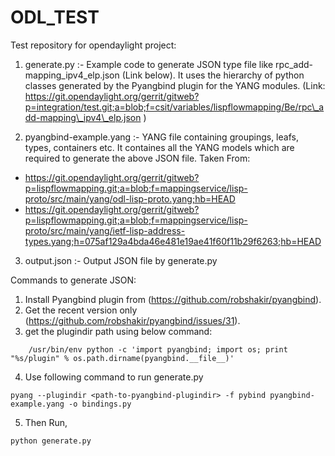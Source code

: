 # ODL\_TEST
Test repository for opendaylight project:

1. generate.py :- Example code to generate JSON type file like  rpc\_add-mapping\_ipv4\_elp.json (Link below). It uses the hierarchy of python classes generated by the Pyangbind plugin for the YANG modules.
(Link: https://git.opendaylight.org/gerrit/gitweb?p=integration/test.git;a=blob;f=csit/variables/lispflowmapping/Be/rpc\_add-mapping\_ipv4\_elp.json )

2. pyangbind-example.yang :- YANG file containing groupings, leafs, types, containers etc. It containes all the YANG models which are required to generate the above JSON file. Taken From:
 - https://git.opendaylight.org/gerrit/gitweb?p=lispflowmapping.git;a=blob;f=mappingservice/lisp-proto/src/main/yang/odl-lisp-proto.yang;hb=HEAD
 - https://git.opendaylight.org/gerrit/gitweb?p=lispflowmapping.git;a=blob;f=mappingservice/lisp-proto/src/main/yang/ietf-lisp-address-types.yang;h=075af129a4bda46e481e19ae41f60f11b29f6263;hb=HEAD


3. output.json :- Output JSON file by generate.py

Commands to generate JSON:

1. Install Pyangbind plugin from (https://github.com/robshakir/pyangbind). 
2. Get the recent version only (https://github.com/robshakir/pyangbind/issues/31).
3. get the plugindir path using below command:
```
	/usr/bin/env python -c 'import pyangbind; import os; print "%s/plugin" % os.path.dirname(pyangbind.__file__)'
```
4. Use following command to run generate.py
```
pyang --plugindir <path-to-pyangbind-plugindir> -f pybind pyangbind-example.yang -o bindings.py
```
5. Then Run, 
```
python generate.py
```
